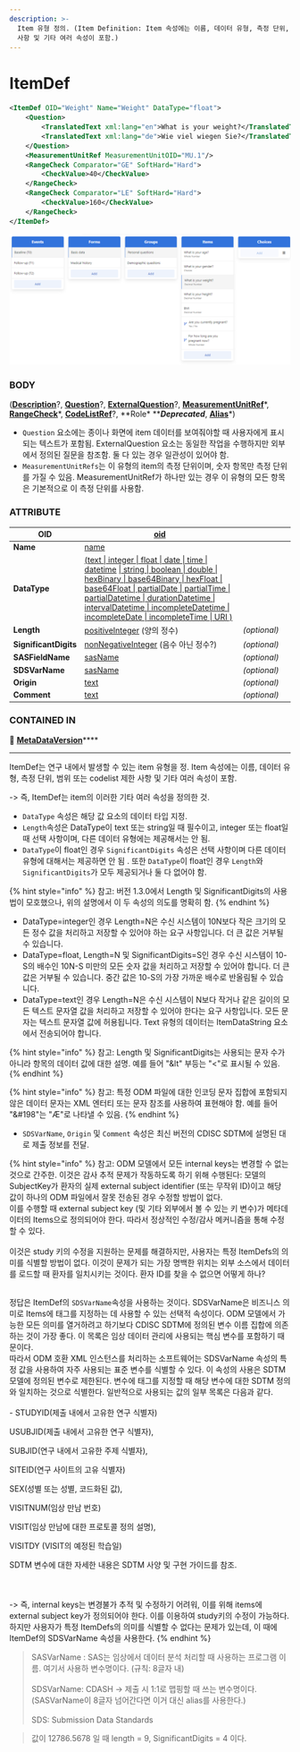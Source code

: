 ```yaml
---
description: >-
  Item 유형 정의. (Item Definition: Item 속성에는 이름, 데이터 유형, 측정 단위, 범위 또는 codelist 제한
  사항 및 기타 여러 속성이 포함.)
---
```


# ItemDef



```xml
<ItemDef OID="Weight" Name="Weight" DataType="float">
    <Question>
        <TranslatedText xml:lang="en">What is your weight?</TranslatedText>
        <TranslatedText xml:lang="de">Wie viel wiegen Sie?</TranslatedText>
    </Question>
    <MeasurementUnitRef MeasurementUnitOID="MU.1"/>
    <RangeCheck Comparator="GE" SoftHard="Hard">
        <CheckValue>40</CheckValue>
    </RangeCheck>
    <RangeCheck Comparator="LE" SoftHard="Hard">
        <CheckValue>160</CheckValue>
    </RangeCheck>
</ItemDef>
```

![Items](<../../../../.gitbook/assets/createform (3).png>)



### BODY

([**Description**](../studyeventdef/description.md)?, [**Question**](question.md)?, [**ExternalQuestion**](externalquestion.md)?, [**MeasurementUnitRef**](measurementunitref.md)\*, [**RangeCheck**](rangecheck/)\*, [**CodeListRef**](codelistref.md)?, **Role\* **_**Deprecated**_, [**Alias**](alias.md)\*)

* `Question` 요소에는 종이나 화면에 item 데이터를 보여줘야할 때 사용자에게 표시되는 텍스트가 포함됨. ExternalQuestion 요소는 동일한 작업을 수행하지만 외부에서 정의된 질문을 참조함. 둘 다 있는 경우 일관성이 있어야 함.
* `MeasurementUnitRefs`는 이 유형의 item의 측정 단위이며, 숫자 항목만 측정 단위를 가질 수 있음. MeasurementUnitRef가 하나만 있는 경우 이 유형의 모든 항목은 기본적으로 이 측정 단위를 사용함.



### ATTRIBUTE

| **OID**               | [oid](../../../dataformat.md)                                                                                                                                                                                                                                                                                                                                |              |   |
| --------------------- | ------------------------------------------------------------------------------------------------------------------------------------------------------------------------------------------------------------------------------------------------------------------------------------------------------------------------------------------------------------ | ------------ | - |
| **Name**              | [name](../../../dataformat.md)                                                                                                                                                                                                                                                                                                                               |              |   |
| **DataType**          | [(text \| integer \| float \| date \| time \| datetime](../../../dataformat.md) [\| string \| boolean \| double \| hexBinary \| base64Binary \| hexFloat \| base64Float \| partialDate \| partialTime \| partialDatetime \| durationDatetime \| intervalDatetime \| incompleteDatetime \| incompleteDate \| incompleteTime \| URI )](../../../dataformat.md) |              |   |
| **Length**            | [positiveInteger](../../../dataformat.md) (양의 정수)                                                                                                                                                                                                                                                                                                            | _(optional)_ |   |
| **SignificantDigits** | [nonNegativeInteger](../../../dataformat.md) (음수 아닌 정수?)                                                                                                                                                                                                                                                                                                     | _(optional)_ |   |
| **SASFieldName**      | [sasName](../../../dataformat.md)                                                                                                                                                                                                                                                                                                                            | _(optional)_ |   |
| **SDSVarName**        | [sasName](../../../dataformat.md)                                                                                                                                                                                                                                                                                                                            | _(optional)_ |   |
| **Origin**            | [text](../../../dataformat.md)                                                                                                                                                                                                                                                                                                                               | _(optional)_ |   |
| **Comment**           | [text](../../../dataformat.md)                                                                                                                                                                                                                                                                                                                               | _(optional)_ |   |



### CONTAINED IN

**📁** [**MetaDataVersion**](../)****

****

ItemDef는 연구 내에서 발생할 수 있는 item 유형을 정. Item 속성에는 이름, 데이터 유형, 측정 단위, 범위 또는 codelist 제한 사항 및 기타 여러 속성이 포함.

\-> 즉, ItemDef는 item의 이러한 기타 여러 속성을 정의한 것.

* `DataType` 속성은 해당 값 요소의 데이터 타입 지정.&#x20;
* `Length`속성은 DataType이 text 또는 string일 때 필수이고, integer 또는 float일 때 선택 사항이며, 다른 데이터 유형에는 제공해서는 안 됨.
* `DataType`이 float인 경우 `SignificantDigits` 속성은 선택 사항이며 다른 데이터 유형에 대해서는 제공하면 안 됨 . 또한 `DataType`이 float인 경우 `Length`와 `SignificantDigits`가 모두 제공되거나 둘 다 없어야 함.

{% hint style="info" %}
참고: 버전 1.3.0에서 Length 및 SignificantDigits의 사용법이 모호했으나, 위의 설명에서 이 두 속성의 의도를 명확히 함.
{% endhint %}



* DataType=integer인 경우 Length=N은 수신 시스템이 10N보다 작은 크기의 모든 정수 값을 처리하고 저장할 수 있어야 하는 요구 사항입니다. 더 큰 값은 거부될 수 있습니다.
* DataType=float, Length=N 및 SignificantDigits=S인 경우 수신 시스템이 10-S의 배수인 10N-S 미만의 모든 숫자 값을 처리하고 저장할 수 있어야 합니다. 더 큰 값은 거부될 수 있습니다. 중간 값은 10-S의 가장 가까운 배수로 반올림될 수 있습니다.
* DataType=text인 경우 Length=N은 수신 시스템이 N보다 작거나 같은 길이의 모든 텍스트 문자열 값을 처리하고 저장할 수 있어야 한다는 요구 사항입니다. 모든 문자는 텍스트 문자열 값에 허용됩니다. Text 유형의 데이터는 ItemDataString 요소에서 전송되어야 합니다.&#x20;

{% hint style="info" %}
참고: Length 및 SignificantDigits는 사용되는 문자 수가 아니라 항목의 데이터 값에 대한 설명. 예를 들어 "\&lt" 부등는 "<"로 표시될 수 있음.
{% endhint %}

{% hint style="info" %}
참고: 특정 ODM 파일에 대한 인코딩 문자 집합에 포함되지 않은 데이터 문자는 XML 엔터티 또는 문자 참조를 사용하여 표현해야 함. 예를 들어 "\&#198"는 "Æ"로 나타낼 수 있음.
{% endhint %}



* `SDSVarName`, `Origin` 및 `Comment` 속성은 최신 버전의 CDISC SDTM에 설명된 대로 제출 정보를 전달.

{% hint style="info" %}
참고: ODM 모델에서 모든 internal keys는 변경할 수 없는 것으로 간주한. 이것은 감사 추적 문제가 작동하도록 하기 위해 수행된다: 모델의 SubjectKey가 환자의 실제 external subject identifier (또는 무작위 ID)이고 해당 값이 하나의 ODM 파일에서 잘못 전송된 경우 수정할 방법이 없다.\
이를 수행할 때 external subject key (및 기타 외부에서 볼 수 있는 키 변수)가 메타데이터의 Items으로 정의되어야 한다. 따라서 정상적인 수정/감사 메커니즘을 통해 수정할 수 있다. \
\
이것은 study 키의 수정을 지원하는 문제를 해결하지만, 사용자는 특정 ItemDefs의 의미를 식별할 방법이 없다. 이것이 문제가 되는 가장 명백한 위치는 외부 소스에서 데이터를 로드할 때 환자를 일치시키는 것이다. 환자 ID를 찾을 수 없으면 어떻게 하나?

\
정답은 ItemDef의 `SDSVarName`속성을 사용하는 것이다. SDSVarName은 비즈니스 의미로 Items에 태그를 지정하는 데 사용할 수 있는 선택적 속성이다. ODM 모델에서 가능한 모든 의미를 열거하려고 하기보다 CDISC SDTM에 정의된 변수 이름 집합에 의존하는 것이 가장 좋다. 이 목록은 임상 데이터 관리에 사용되는 핵심 변수를 포함하기 때문이다. \
따라서 ODM 호환 XML 인스턴스를 처리하는 소프트웨어는 SDSVarName 속성의 특정 값을 사용하여 자주 사용되는 표준 변수를 식별할 수 있다. 이 속성의 사용은 SDTM 모델에 정의된 변수로 제한된다. 변수에 태그를 지정할 때 해당 변수에 대한 SDTM 정의와 일치하는 것으로 식별한다. 일반적으로 사용되는 값의 일부 목록은 다음과 같다.\
\
\- STUDYID(제출 내에서 고유한 연구 식별자)&#x20;

USUBJID(제출 내에서 고유한 연구 식별자),&#x20;

SUBJID(연구 내에서 고유한 주제 식별자),

SITEID(연구 사이트의 고유 식별자)&#x20;

SEX(성별 또는 성별, 코드화된 값),&#x20;

VISITNUM(임상 만남 번호)&#x20;

VISIT(임상 만남에 대한 프로토콜 정의 설명),&#x20;

VISITDY (VISIT의 예정된 학습일)&#x20;

SDTM 변수에 대한 자세한 내용은 SDTM 사양 및 구현 가이드를 참조.\
\
\
\
\-> 즉, internal keys는 변경불가 추적 및 수정하기 어려워, 이를 위해 items에 external subject key가 정의되어야 한다. 이를 이용하여 study키의 수정이 가능하다. \
하지만 사용자가 특정 ItemDefs의 의미를 식별할 수 없다는 문제가 있는데, 이 때에 ItemDef의 SDSVarName 속성을 사용한다. &#x20;
{% endhint %}



> SASVarName : SAS는 임상에서 데이터 분석 처리할 때 사용하는 프로그램 이름. 여기서 사용하 변수명이다. (규칙: 8글자 내)\
> \
> SDSVarName: CDASH -> 제출 시 1:1로 맵핑할 때 쓰는 변수명이다. \
> (SASVarName이 8글자 넘어간다면 이거 대신 alias를 사용한다.)\
> \
> SDS: Submission Data Standards

> 값이 12786.5678 일 때 length = 9, SignificantDigits = 4 이다.
